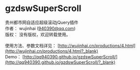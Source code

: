 # gzdswSuperScroll
贵州都市网自适应超级滚动jQuery插件<br/>
作者： wujinhai (940390@qq.com)<br/>
版权： 没有版权，欢迎转载使用。<br/>
<br/>
使用方法、参数文档详见： [http://wujinhai.cn/productions/4.html](http://wujinhai.cn/productions/4.html?_blank)
<br/>
Demo： [http://qq940390.github.io/gzdswSuperScroll/](http://qq940390.github.io/gzdswSuperScroll/?_blank)

